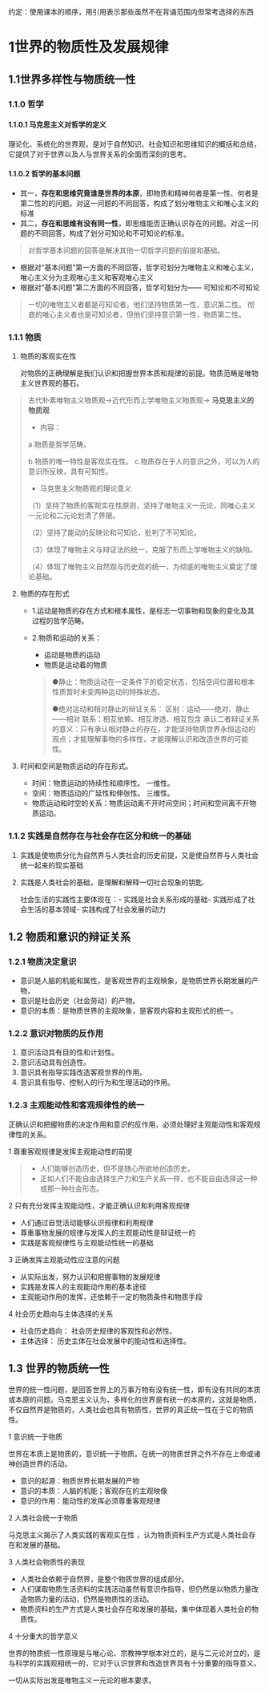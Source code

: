 约定：使用课本的顺序，用引用表示那些虽然不在背诵范围内但常考选择的东西

# 1世界的物质性及发展规律

## 1.1世界多样性与物质统一性

### 1.1.0 哲学

#### 1.1.0.1 马克思主义对哲学的定义

理论化、系统化的世界观，是对于自然知识、社会知识和思维知识的概括和总结，它提供了对于世界以及人与世界关系的全面而深刻的思考。

#### 1.1.0.2 哲学的基本问题

- 其一，**存在和思维究竟谁是世界的本原**，即物质和精神何者是第一性、何者是第二性的的问题。对这一问题的不同回答，构成了划分唯物主义和唯心主义的标准
- 其二，**存在和思维有没有同一性**，即思维能否正确认识存在的问题。对这一问题的不同回答，构成了划分可知论和不可知论的标准。

> 对哲学基本问题的回答是解决其他一切哲学问题的前提和基础。

-   根据对“基本问题”第一方面的不同回答，哲学可划分为唯物主义和唯心主义，唯心主义分为主观唯心主义和客观唯心主义
-  根据对“基本问题”第二方面的不同回答，哲学可划分为—— 可知论和不可知论

>   一切的唯物主义者都是可知论者。他们坚持物质第一性，意识第二性。 
>   彻底的唯心主义者也是可知论者，但他们坚持意识第一性，物质第二性。

### 1.1.1 物质

1. 物质的客观实在性

   对物质的正确理解是我们认识和把握世界本质和规律的前提。物质范畴是唯物主义世界观的基石。

>  古代朴素唯物主义物质观->近代形而上学唯物主义物质观-> **马克思主义的物质观** 
>
> - 内容：
>
> a.物质是哲学范畴。
>
> b.物质的唯一特性是客观实在性。
> c.物质存在于人的意识之外，可以为人的意识所反映，具有可知性。 
>
> - 马克思主义物质观的理论意义
>
> （1）坚持了物质的客观实在性原则，坚持了唯物主义一元论，同唯心主义一元论和二元论划清了界限。 
>
> （2）坚持了能动的反映论和可知论，批判了不可知论。 
>
> （3）体现了唯物主义与辩证法的统一，克服了形而上学唯物主义的缺陷。 
>
> （4）体现了唯物主义自然观与历史观的统一，为彻底的唯物主义奠定了理论基础。

2. 物质的存在形式

   - 1.运动是物质的存在方式和根本属性，是标志一切事物和现象的变化及其过程的哲学范畴。

   - 2.物质和运动的关系：

       - 运动是物质的运动  
       - 物质是运动着的物质

     > ●静止：物质运动在一定条件下的稳定状态，包括空间位置和根本性质暂时未变两种运动的特殊状态。   
     >
     > ●绝对运动和相对静止的辩证关系：
     > 区别：运动——绝对、静止——相对
     > 联系：相互依赖、相互渗透、相互包含
     >    承认二者辩证关系的意义：只有承认相对静止的存在，才能坚持物质世界永恒运动的观点；才能理解事物的多样性，才能理解认识和改造世界的可能性。 

3. 时间和空间是物质运动的存在形式。

   - 时间：物质运动的持续性和顺序性。 一维性。
   - 空间：物质运动的广延性和伸张性。 三维性。
   - 物质运动和时空的关系：物质运动离不开时间空间；时间和空间离不开物质运动。



### 1.1.2 实践是自然存在与社会存在区分和统一的基础

1. 实践是使物质分化为自然界与人类社会的历史前提，又是使自然界与人类社会统一起来的现实基础

2. 实践是人类社会的基础，是理解和解释一切社会现象的钥匙.

   社会生活的实践性主要体现在：- 实践是社会关系形成的基础- 实践形成了社会生活的基本领域- 实践构成了社会发展的动力

## 1.2 物质和意识的辩证关系

### 1.2.1 物质决定意识

- 意识是人脑的机能和属性，是客观世界的主观映象，是物质世界长期发展的产物， 
- 意识是社会历史（社会劳动）的产物。
- 意识的本质：是物质世界的主观映象，是客观内容和主观形式的统一。

### 1.2.2 意识对物质的反作用

1. 意识活动具有目的性和计划性。
2. 意识活动具有创造性。
3. 意识具有指导实践改造客观世界的作用。
4. 意识具有指导、控制人的行为和生理活动的作用。

### 1.2.3 主观能动性和客观规律性的统一

  正确认识和把握物质的决定作用和意识的反作用，必须处理好主观能动性和客观规律性的关系。

1 尊重客观规律是发挥主观能动性的前提

>   - 人们能够创造历史，但不是随心所欲地创造历史。
>   - 正如人们不能自由选择生产力和生产关系一样，也不能自由选择这一种或那一种社会形态。

2 只有充分发挥主观能动性，才能正确认识和利用客观规律

  - 人们通过自觉活动能够认识规律和利用规律
  - 尊重事物发展的规律与发挥人的主观能动性是辩证统一的
  - 实践是客观规律性与主观能动性统一的基础

3 正确发挥主观能动性应注意的问题

  - 从实际出发，努力认识和把握事物的发展规律
  - 实践是发挥人的主观能动作用的基本途径
  - 主观能动作用的发挥，还依赖于一定的物质条件和物质手段

4 社会历史趋向与主体选择的关系

- 社会历史趋向： 社会历史规律的客观性和必然性。
-  主体选择：  历史主体在社会发展中的能动性和选择性。

## 1.3 世界的物质统一性

  世界的统一性问题，是回答世界上的万事万物有没有统一性，即有没有共同的本质或本原的问题。马克思主义认为，多样化的世界是有统一的本原的，这就是物质，不仅自然界是物质的，人类社会也具有物质性，世界的真正统一性在于它的物质性。

1 意识统一于物质

世界在本质上是物质的，意识统一于物质。在统一的物质世界之外不存在上帝或诸神创造世界的活动。

- 意识的起源：物质世界长期发展的产物 
- 意识的本质：人脑的机能；客观存在的主观映像
- 意识的作用：能动性的发挥必须尊重客观规律

2 人类社会统一于物质

马克思主义揭示了人类实践的客观实在性 ，认为物质资料生产方式是人类社会存在和发展的基础。

3 人类社会物质性的表现

- 人类社会依赖于自然界，是整个物质世界的组成部分。
- 人们谋取物质生活资料的实践活动虽然有意识作指导，但仍然是以物质力量改造物质力量的活动，仍然是物质性的活动。
- 物质资料的生产方式是人类社会存在和发展的基础，集中体现着人类社会的物质性。

4 十分重大的哲学意义

​     世界的物质统一性原理是与唯心论、宗教神学根本对立的，是与二元论对立的，是与科学的实践观相统一的，它对于认识世界和改造世界具有十分重要的指导意义。

一切从实际出发是唯物主义一元论的根本要求。